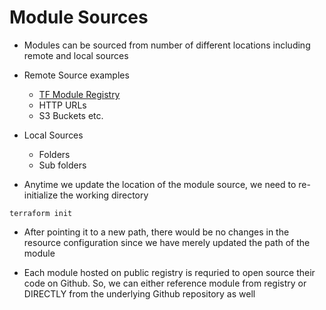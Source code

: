 # Module Sources
- Modules can be sourced from number of different locations including remote and local sources
- Remote Source examples
    - [TF Module Registry](https://registry.terraform.io/browse/modules)
    - HTTP URLs
    - S3 Buckets etc.

- Local Sources
    - Folders
    - Sub folders

- Anytime we update the location of the module source, we need to re-initialize the working directory

```hcl
terraform init
```
- After pointing it to a new path, there would be no changes in the resource configuration since we have merely updated the path of the module

- Each module hosted on public registry is requried to open source their code on Github. So, we can either reference module from registry or DIRECTLY from the underlying Github repository as well
